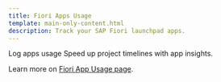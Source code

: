 ```yaml
---
title: Fiori Apps Usage
template: main-only-content.html
description: Track your SAP Fiori launchpad apps.
---
```

Log apps usage
Speed up project timelines with app insights.

Learn more on [Fiori App Usage page](https://help.fioriappsusage.org/).